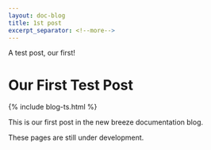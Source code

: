 ```yaml
---
layout: doc-blog
title: 1st post
excerpt_separator: <!--more-->
---
```

A test post, our first!

 <!--more-->

 # Our First Test Post
{% include blog-ts.html %}

This is our first post in the new breeze documentation blog.
 
These pages are still under development. 
